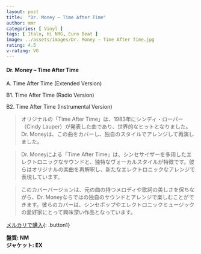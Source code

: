 ```yaml
---
layout: post
title:  "Dr. Money – Time After Time"
author: mmr
categories: [ Vinyl ]
tags: [ Italo, Hi NRG, Euro Beat ]
image: ../assets/images/Dr. Money – Time After Time.jpg
rating: 4.5
v-rating: VG
---
```


#### Dr. Money – Time After Time

A. Time After Time (Extended Version)

B1. Time After Time (Radio Version)

B2. Time After Time (Instrumental Version)

> オリジナルの「Time After Time」は、1983年にシンディ・ローパー（Cindy Lauper）が発表した曲であり、世界的なヒットとなりました。Dr. Moneyは、この曲をカバーし、独自のスタイルでアレンジして再演しました。

> Dr. Moneyによる「Time After Time」は、シンセサイザーを多用したエレクトロニックなサウンドと、独特なヴォーカルスタイルが特徴です。彼らはオリジナルの楽曲を再解釈し、新たなエレクトロニックなアレンジで表現しています。

> このカバーバージョンは、元の曲の持つメロディや歌詞の美しさを保ちながら、Dr. Moneyならではの独自のサウンドとアレンジで楽しむことができます。彼らのカバーは、シンセポップやエレクトロニックミュージックの愛好家にとって興味深い作品となっています。


[メルカリで購入](https://jp.mercari.com/item/m70085840431){: .button1}

<div class="mt-4 mb-4 d-flex align-items-center">
<strong class="mr-1">盤質: NM</strong>
</div>
<div class="mt-4 mb-4 d-flex align-items-center">
<strong class="mr-1">ジャケット: EX</strong>
</div>
